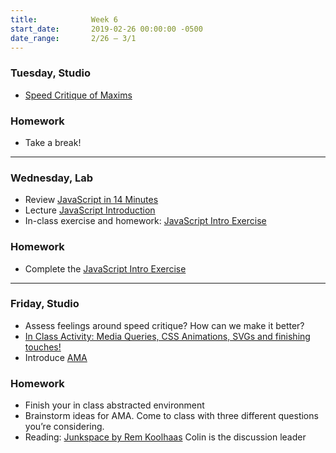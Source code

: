 ```yaml
---
title:            Week 6
start_date:       2019-02-26 00:00:00 -0500
date_range:       2/26 – 3/1
---
```


### Tuesday, Studio

- [Speed Critique of Maxims](https://paper.dropbox.com/doc/Speed-Critique-Info--AYT76UNN19h9siPosLSpsNGuAQ-m4v9yqbsrdoJclNQuNuCk)

### Homework
- Take a break!

---

### Wednesday, Lab

- Review [JavaScript in 14 Minutes](https://jgthms.com/javascript-in-14-minutes/)
- Lecture [JavaScript Introduction](/lectures/lab/javascript-introduction)
- In-class exercise and homework: [JavaScript Intro Exercise](/lectures/lab/javascript-intro-exercise)

### Homework

- Complete the [JavaScript Intro Exercise](/lectures/lab/javascript-intro-exercise)

---

### Friday, Studio

- Assess feelings around speed critique? How can we make it better?
- [In Class Activity: Media Queries, CSS Animations, SVGs and finishing touches!](https://paper.dropbox.com/doc/CI19-CSS-Animations--AYeoMLxmj9jaYfSEW_IGgQVpAQ-s0wVo7LJyRk9nertZBoVK)
- Introduce [AMA](../projects/obsessions)

### Homework
- Finish your in class abstracted environment
- Brainstorm ideas for AMA. Come to class with three different questions you&rsquo;re considering.
- Reading: [Junkspace by Rem Koolhaas](../assets/readings/koolhaas-rem_junkspace.pdf) Colin is the discussion leader
